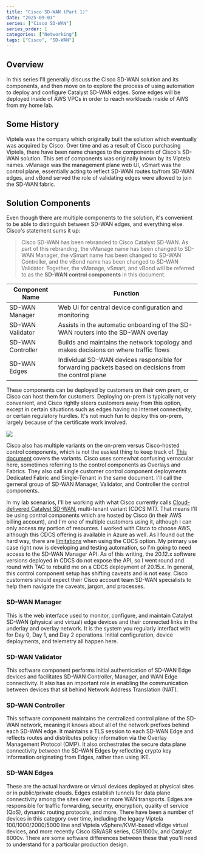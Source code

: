 ```yaml
---
title: "Cisco SD-WAN (Part 1)"
date: "2025-09-03"
series: ["Cisco SD-WAN"]
series_order: 1
categories: ["Networking"]
tags: ["Cisco", "SD-WAN"]
---
```


## Overview

In this series I'll generally discuss the Cisco SD-WAN solution and its components, and then move on to explore the process of using automation to deploy and configure Catalyst SD-WAN edges. Some edges will be deployed inside of AWS VPCs in order to reach workloads inside of AWS from my home lab.

<!--more-->

## Some History

Viptela was the company which originally built the solution which eventually was acquired by Cisco. Over time and as a result of Cisco purchasing Viptela, there have been name changes to the components of Cisco's SD-WAN solution. This set of components was originally known by its Viptela names. vManage was the management plane web UI, vSmart was the control plane, essentially acting to reflect SD-WAN routes to/from SD-WAN edges, and vBond served the role of validating edges were allowed to join the SD-WAN fabric.

## Solution Components

Even though there are multiple components to the solution, it's convenient to be able to distinguish between SD-WAN edges, and everything else. Cisco's statement sums it up:

>Cisco SD-WAN has been rebranded to Cisco Catalyst SD-WAN. As part of this rebranding, the vManage name has been changed to SD-WAN Manager, the vSmart name has been changed to SD-WAN Controller, and the vBond name has been changed to SD-WAN Validator. Together, the vManage, vSmart, and vBond will be referred to as the **SD-WAN control components** in this document.

| Component Name | Function |
| -------------- | -------- |
| SD-WAN Manager | Web UI for central device configuration and monitoring |
| SD-WAN Validator | Assists in the automatic onboarding of the SD-WAN routers into the SD-WAN overlay |
| SD-WAN Controller | Builds and maintains the network topology and makes decisions on where traffic flows |
| SD-WAN Edges | Individual SD-WAN devices responsible for forwarding packets based on decisions from the control plane |

These components can be deployed by customers on their own prem, or Cisco can host them for customers. Deploying on-prem is typically not very convenient, and Cisco rightly steers customers away from this option, except in certain situations such as edges having no Internet connectivity, or certain regulatory hurdles. It's not much fun to deploy this on-prem, largely because of the certificate work involved.

![](/images/cisco-sdwan-solution.png)

Cisco also has multiple variants on the on-prem versus Cisco-hosted control components, which is not the easiest thing to keep track of. [This document](https://www.cisco.com/c/en/us/td/docs/routers/sdwan/knowledge-base/CloudOps/b-cisco-sdwan-cloudops/m-cloudops-overview.html#overlay-types) covers the variants. Cisco uses somewhat confusing vernacular here, sometimes referring to the control components as Overlays and Fabrics. They also call single customer control component deployments Dedicated Fabric and Single-Tenant in the same document. I'll call the gerneral group of SD-WAN Manager, Validator, and Controller the control components.

In my lab scenarios, I'll be working with what Cisco currently calls [Cloud-delivered Catalyst SD-WAN](https://www.cisco.com/c/en/us/td/docs/routers/sdwan/configuration/cloud-delivered-cisco-catalyst-sd-wan-getting-started-guide/cloud-delivered-getting-started.html), multi-tenant variant (CDCS MT). That means I'll be using control components which are hosted by Cisco (in their AWS billing account), and I'm one of multiple customers using it, although I can only access my portion of resources. I worked with Cisco to choose AWS, although this CDCS offering is available in Azure as well. As I found out the hard way, there are [limitations](https://www.cisco.com/c/en/us/td/docs/routers/sdwan/configuration/cloud-delivered-cisco-catalyst-sd-wan-getting-started-guide/cloud-delivered-getting-started.html#c-additional-considerations) when using the CDCS option. My primary use case right now is developing and testing automation, so I'm going to need access to the SD-WAN Manager API. As of this writing, the 20.12.x software versions deployed in CDCS do not expose the API, so I went round and round with TAC to rebuild me on a CDCS deployment of 20.15.x. In general, this control component setup has shifting caveats and is not easy. Cisco customers should expect their Cisco account team SD-WAN specialists to help them navigate the caveats, jargon, and processes.

### SD-WAN Manager

This is the web interface used to monitor, configure, and maintain Catalyst SD-WAN (physical and virtual) edge devices and their connected links in the underlay and overlay network. It is the system you regularly interfact with for Day 0, Day 1, and Day 2 operations. Initial configuration, device deployments, and telemetry all happen here.

### SD-WAN Validator

This software component performs initial authentication of SD-WAN Edge devices and facilitates SD-WAN Controller, Manager, and WAN Edge connectivity. It also has an important role in enabling the communication between devices that sit behind Network Address Translation (NAT).

### SD-WAN Controller

This software component maintains the centralized control plane of the SD-WAN network, meaning it knows about all of the network prefixes behind each SD-WAN edge. It maintains a TLS session to each SD-WAN Edge and reflects routes and distributes policy information via the Overlay Management Protocol (OMP). It also orchestrates the secure data plane connectivity between the SD-WAN Edges by reflecting crypto key information originating from Edges, rather than using IKE.

### SD-WAN Edges

These are the actual hardware or virtual devices deployed at physical sites or in public/private clouds. Edges  establish tunnels for data plane connectivity among the sites over one or more WAN transports. Edges are responsible for traffic forwarding, security, encryption, quality of service (QoS), dynamic routing protocols, and more. There have been a number of devices in this category over time, including the legacy Viptela 100/1000/2000/5000 line and Viptela vSphere/KVM-based vEdge virtual devices, and more recently Cisco ISR/ASR series, CSR1000v, and Catalyst 8000v. There are some software differences between these that you'll need to understand for a particular production design.